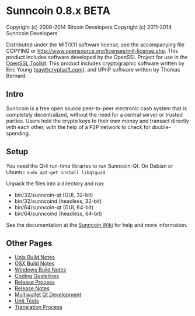 Sunncoin 0.8.x BETA
====================

Copyright (c) 2009-2014 Bitcoin Developers
Copyright (c) 2011-2014 Sunncoin Developers

Distributed under the MIT/X11 software license, see the accompanying
file COPYING or http://www.opensource.org/licenses/mit-license.php.
This product includes software developed by the OpenSSL Project for use in the [OpenSSL Toolkit](http://www.openssl.org/). This product includes
cryptographic software written by Eric Young ([eay@cryptsoft.com](mailto:eay@cryptsoft.com)), and UPnP software written by Thomas Bernard.


Intro
---------------------
Sunncoin is a free open source peer-to-peer electronic cash system that is
completely decentralized, without the need for a central server or trusted
parties.  Users hold the crypto keys to their own money and transact directly
with each other, with the help of a P2P network to check for double-spending.


Setup
---------------------
You need the Qt4 run-time libraries to run Sunncoin-Qt. On Debian or Ubuntu:
	`sudo apt-get install libqtgui4`

Unpack the files into a directory and run:

- bin/32/sunncoin-qt (GUI, 32-bit)
- bin/32/sunncoind (headless, 32-bit)
- bin/64/sunncoin-qt (GUI, 64-bit)
- bin/64/sunncoind (headless, 64-bit)

See the documentation at the [Sunncoin Wiki](http://sunncoin.info)
for help and more information.


Other Pages
---------------------
- [Unix Build Notes](build-unix.md)
- [OSX Build Notes](build-osx.md)
- [Windows Build Notes](build-msw.md)
- [Coding Guidelines](coding.md)
- [Release Process](release-process.md)
- [Release Notes](release-notes.md)
- [Multiwallet Qt Development](multiwallet-qt.md)
- [Unit Tests](unit-tests.md)
- [Translation Process](translation_process.md)
